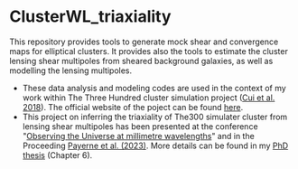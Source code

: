 # ClusterWL_triaxiality

This repository provides tools to generate mock shear and convergence maps for elliptical clusters. It provides also the tools to estimate the cluster lensing shear multipoles from sheared background galaxies, as well as modelling the lensing multipoles. 

- These data analysis and modeling codes are used in the context of my work within The Three Hundred cluster simulation project ([Cui et al. 2018](http://ui.adsabs.harvard.edu/abs/2018MNRAS.480.2898C/abstract)). The official website of the poject can be found [here](https://weiguangcui.github.io/the300/).
- This project on inferring the triaxiality of The300 simulater cluster from lensing shear multipoles has been presented at the conference "[Observing the Universe at millimetre wavelengths](https://lpsc-indico.in2p3.fr/event/2859/contributions/6402/)" and in the Proceeding [Payerne et al. (2023)](https://www.epj-conferences.org/articles/epjconf/abs/2024/03/epjconf_mmUniverse2023_00039/epjconf_mmUniverse2023_00039.html). More details can be found in my [PhD thesis](https://theses.hal.science/tel-04405434) (Chapter 6).